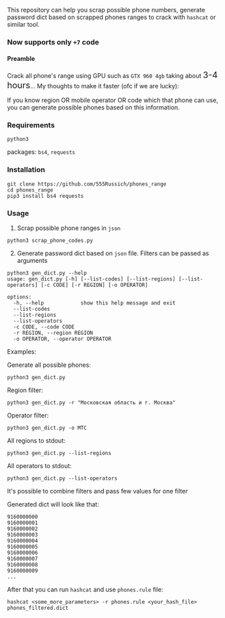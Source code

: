 This repository can help you scrap possible phone numbers,
generate password dict based on scrapped phones ranges 
to crack with `hashcat` or similar tool.

### Now supports only `+7` code

#### Preamble
Crack all phone's range using GPU such as `GTX 960 4gb` taking about 
<text style="font-size: 20px">3-4 hours</text>... 
My thoughts to make it faster (ofc if we are lucky):

If you know region OR mobile operator OR code which that phone can use,
you can generate possible phones based on this information.</b>

### Requirements
`python3`

packages:
`bs4`,
`requests`

### Installation

``` commandline
git clone https://github.com/555Russich/phones_range
cd phones_range
pip3 install bs4 requests
```

### Usage

1. Scrap possible phone ranges in `json`
``` commandline
python3 scrap_phone_codes.py
```

2. Generate password dict based on `json` file. Filters can be passed as arguments

```commandline
python3 gen_dict.py --help
usage: gen_dict.py [-h] [--list-codes] [--list-regions] [--list-operators] [-c CODE] [-r REGION] [-o OPERATOR]

options:
  -h, --help            show this help message and exit
  --list-codes
  --list-regions
  --list-operators
  -c CODE, --code CODE
  -r REGION, --region REGION
  -o OPERATOR, --operator OPERATOR
```

Examples:

Generate all possible phones:

`python3 gen_dict.py`

Region filter: 

`python3 gen_dict.py -r "Московская область и г. Москва"`

Operator filter:

`python3 gen_dict.py -o МТС`

All regions to stdout:

`python3 gen_dict.py --list-regions`

All operators to stdout:

`python3 gen_dict.py --list-operators` 

It's possible to combine filters and pass few values for one filter

Generated dict will look like that:

```text
9160000000
9160000001
9160000002
9160000003
9160000004
9160000005
9160000006
9160000007
9160000008
9160000009
...
```

After that you can run `hashcat` and use `phones.rule` file:

```commandline
hashcat <some_more_parameters> -r phones.rule <your_hash_file> phones_filtered.dict
```
